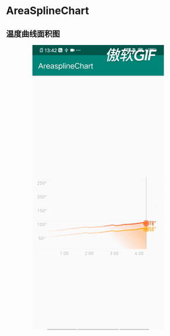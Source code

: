 # AreaSplineChart
温度曲线面积图
-----------------------------------------------

<div align="center">
    <img src="https://github.com/FPhoenixCorneaE/AreaSplineChart/blob/master/image/preview.gif"/>
</div>